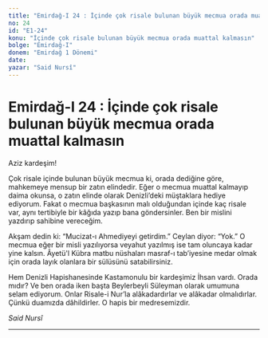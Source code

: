 ```yaml
---
title: "Emirdağ-I 24 : İçinde çok risale bulunan büyük mecmua orada muattal kalmasın"
no: 24
id: "E1-24"
konu: "İçinde çok risale bulunan büyük mecmua orada muattal kalmasın"
bolge: "Emirdağ-I"
donem: "Emirdağ 1 Dönemi"
date: 
yazar: "Said Nursî"
---
```


# Emirdağ-I 24 : İçinde çok risale bulunan büyük mecmua orada muattal kalmasın

Aziz kardeşim!

Çok risale içinde bulunan büyük mecmua ki, orada dediğine göre, mahkemeye mensup bir zatın elindedir. Eğer o mecmua muattal kalmayıp daima okunsa, o zatın elinde olarak Denizli’deki müştaklara hediye ediyorum. Fakat o mecmua başkasının malı olduğundan içinde kaç risale var, aynı tertibiyle bir kâğıda yazıp bana göndersinler. Ben bir mislini yazdırıp sahibine vereceğim.

Akşam dedin ki: “Mucizat-ı Ahmediyeyi getirdim.” Ceylan diyor: “Yok.” O mecmua eğer bir misli yazılıyorsa veyahut yazılmış ise tam oluncaya kadar yine kalsın. Âyetü'l Kübra matbu nüshaları masraf-ı tab’iyesine medar olmak için orada layık olanlara bir sülüsünü satabilirsiniz.

Hem Denizli Hapishanesinde Kastamonulu bir kardeşimiz İhsan vardı. Orada mıdır? Ve ben orada iken başta Beylerbeyli Süleyman olarak umumuna selam ediyorum. Onlar Risale-i Nur’la alâkadardırlar ve alâkadar olmalıdırlar. Çünkü duamızda dâhildirler. O hapis bir medresemizdir.

*Said Nursî*

***
